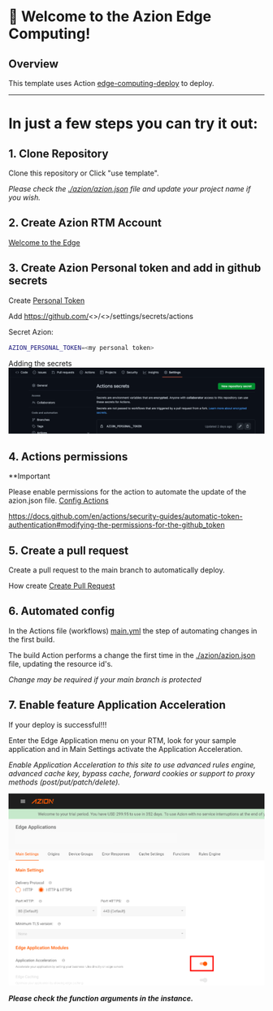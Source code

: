# 🚀 Welcome to the Azion Edge Computing!

## Overview

This template uses Action [edge-computing-deploy](https://github.com/marketplace/actions/edge-computing-deploy) to deploy.

---


# In just a few steps you can try it out:

## **1. Clone Repository**

Clone this repository or Click "use template".

*Please check the [./azion/azion.json](./azion/azion.json) file and update your project name if you wish.*


## **2. Create Azion RTM Account**

[Welcome to the Edge](https://manager.azion.com/signup/)

## **3. Create Azion Personal token and add in github secrets**

Create [Personal Token](https://manager.azion.com/iam/personal-tokens)

Add https://github.com/<<username>>/<<projectname>>/settings/secrets/actions

Secret Azion:
```bash
AZION_PERSONAL_TOKEN=<my personal token>
```

Adding the secrets ![Add Secret](./docs/images/secrets.png)

## **4. Actions permissions**

**Important

Please enable permissions for the action to automate the update of the azion.json file.
[Config Actions](https://github.com/jcbsfilho/azion-sample-application/settings/actions)


https://docs.github.com/en/actions/security-guides/automatic-token-authentication#modifying-the-permissions-for-the-github_token


## **5. Create a pull request**

Create a pull request to the main branch to automatically deploy.

How create [Create Pull Request](https://docs.github.com/pt/pull-requests/collaborating-with-pull-requests/proposing-changes-to-your-work-with-pull-requests/creating-a-pull-request)

## **6. Automated config**

In the Actions file (workflows) [main.yml](.github/workflows/main.yml) the step of automating changes in the first build.

The build Action performs a change the first time in the [./azion/azion.json](./azion/azion.json) file, updating the resource id's.

*Change may be required if your main branch is protected*


## **7. Enable feature Application Acceleration**

If your deploy is successful!!! 

Enter the Edge Application menu on your RTM, look for your sample application and in Main Settings activate the Application Acceleration.

*Enable Application Acceleration to this site to use advanced rules engine, advanced cache key, bypass cache, forward cookies or support to proxy methods (post/put/patch/delete).*

![Application Acceleration](./docs/images/azion_acceleration.png)

***Please check the function arguments in the instance.***


